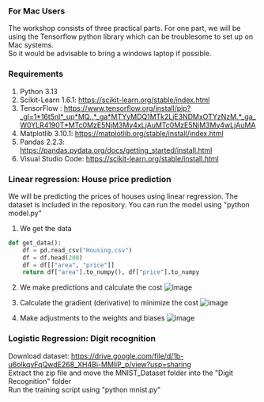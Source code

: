 ### For Mac Users
The workshop consists of three practical parts. For one part, we will be using the Tensorflow python library which can be troublesome to set up on Mac systems.  
So it would be advisable to bring a windows laptop if possible.  
  
### Requirements
1. Python 3.13  
2. Scikit-Learn 1.6.1: https://scikit-learn.org/stable/index.html  
3. TensorFlow : https://www.tensorflow.org/install/pip?_gl=1*16t5nl*_up*MQ..*_ga*MTYyMDQ1MTk2LjE3NDMxOTYzNzM.*_ga_W0YLR4190T*MTc0MzE5NjM3My4xLjAuMTc0MzE5NjM3My4wLjAuMA
4. Matplotlib 3.10.1: https://matplotlib.org/stable/install/index.html  
5. Pandas 2.2.3: https://pandas.pydata.org/docs/getting_started/install.html  
6. Visual Studio Code: https://scikit-learn.org/stable/install.html  

### Linear regression: House price prediction
We will be predicting the prices of houses using linear regression. The dataset is included in the repository.
You can run the model using "python model.py"

1. We get the data
```python
def get_data():
    df = pd.read_csv("Housing.csv")
    df = df.head(200)
    df = df[["area", "price"]]
    return df["area"].to_numpy(), df["price"].to_numpy
```

2. We make predictions and calculate the cost
![image](https://github.com/user-attachments/assets/726db063-1b18-4e85-8ffb-9980dc58dcb8)

3. Calculate the gradient (derivative) to minimize the cost
![image](https://github.com/user-attachments/assets/0ec260fc-7b6d-48ed-b66d-df1adf8bc9d2)

4. Make adjustments to the weights and biases
![image](https://github.com/user-attachments/assets/6be0f47b-ae2c-4ce9-af4d-8fa48ef985cb)


### Logistic Regression: Digit recognition

Download dataset: https://drive.google.com/file/d/1b-u6olkqvFqQwdE268_XH4Bi-MMliP_p/view?usp=sharing  
Extract the zip file and move the MNIST_Dataset folder into the "Digit Recognition" folder  
Run the training script using "python mnist.py"
